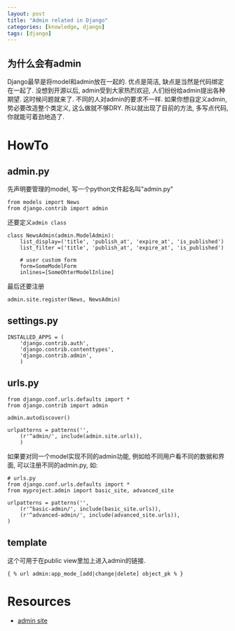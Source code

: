 ```yaml
---
layout: post
title: "Admin related in Django"
categories: [knowledge, django]
tags: [django]
---
```


为什么会有admin
-----------------
Django最早是将model和admin放在一起的. 优点是简洁, 缺点是当然是代码绑定在一起了. 
没想到开源以后, admin受到大家热烈欢迎, 人们纷纷给admin提出各种期望. 这时候问题就来了. 
不同的人对admin的要求不一样. 如果你想自定义admin, 势必要改造整个类定义, 这么做就不够DRY. 
所以就出现了目前的方法, 多写点代码, 你就能可着劲地造了. 

HowTo
============
admin.py
----------
先声明要管理的model, 写一个python文件起名叫"admin.py"

    from models import News
    from django.contrib import admin

还要定义`admin class`

    class NewsAdmin(admin.ModelAdmin):
        list_display=('title', 'publish_at', 'expire_at', 'is_published')
        list_filter =('title', 'publish_at', 'expire_at', 'is_published')

        # user custom form
        form=SomeModelForm
        inlines=[SomeOhterModelInline]

最后还要注册

    admin.site.register(News, NewsAdmin)

settings.py
----------------
    INSTALLED_APPS = (
        'django.contrib.auth',
        'django.contrib.contenttypes',
        'django.contrib.admin',
        )

urls.py
------------
    from django.conf.urls.defaults import *
    from django.contrib import admin

    admin.autodiscover()

    urlpatterns = patterns('',
        (r'^admin/', include(admin.site.urls)),
        )

如果要对同一个model实现不同的admin功能, 例如给不同用户看不同的数据和界面, 可以注册不同的admin.py, 如:

    # urls.py
    from django.conf.urls.defaults import *
    from myproject.admin import basic_site, advanced_site

    urlpatterns = patterns('',
        (r'^basic-admin/', include(basic_site.urls)),
        (r'^advanced-admin/', include(advanced_site.urls)),
    )

template
----------
这个可用于在public view里加上进入admin的链接. 

    { % url admin:app_mode_[add|change|delete] object_pk % }

Resources
============
 * [admin site](http://docs.djangoproject.com/en/1.3/ref/contrib/admin/)
